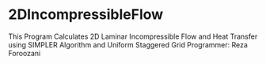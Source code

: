 # 2DIncompressibleFlow
This Program Calculates 2D Laminar Incompressible Flow and Heat Transfer using SIMPLER Algorithm and Uniform Staggered Grid
Programmer: Reza Foroozani
